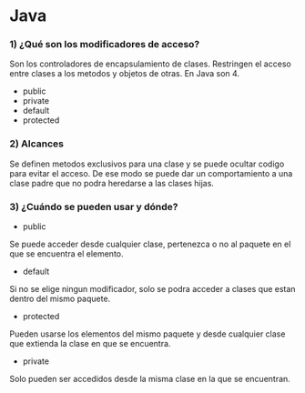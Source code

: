 # Java
### 1) ¿Qué son los modificadores de acceso?
Son los controladores de encapsulamiento de clases. Restringen el acceso entre clases a los metodos y objetos de otras.
En Java son 4.
- public   
- private  
- default  
- protected

### 2) Alcances
Se definen metodos exclusivos para una clase y se puede ocultar codigo para evitar el acceso. De ese modo se puede dar un comportamiento a una clase padre que no podra heredarse a las clases hijas.


### 3) ¿Cuándo se pueden usar y dónde?
- public

Se puede acceder desde cualquier clase, pertenezca o no al paquete en el que se encuentra el elemento.

- default

Si no se elige ningun modificador, solo se podra acceder a clases que estan dentro del mismo paquete.

- protected

Pueden usarse los elementos del mismo paquete y desde cualquier clase que extienda la clase en que se encuentra.

- private

Solo pueden ser accedidos desde la misma clase en la que se encuentran.
